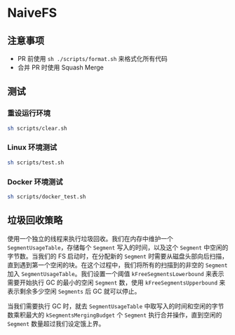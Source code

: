 # NaiveFS

## 注意事项

- PR 前使用 `sh ./scripts/format.sh` 来格式化所有代码
- 合并 PR 时使用 Squash Merge

## 测试

### 重设运行环境

```bash
sh scripts/clear.sh
```

### Linux 环境测试

```bash
sh scripts/test.sh
```

### Docker 环境测试

```bash
sh scripts/docker_test.sh
```

## 垃圾回收策略

使用一个独立的线程来执行垃圾回收。我们在内存中维护一个 `SegmentUsageTable`，存储每个 `Segment` 写入的时间，以及这个 `Segment` 中空闲的字节数。当我们的 FS 启动时，在分配新的 `Segment` 时需要从磁盘头部向后扫描，直到遇到第一个空闲的块。在这个过程中，我们将所有的扫描到的非空的 `Segment` 加入 `SegmentUsageTable`。我们设置一个阈值 `kFreeSegmentsLowerbound` 来表示需要开始执行 GC 的最小的空闲 `Segment` 数，使用 `kFreeSegmentsUpperbound` 来表示剩余多少空闲 `Segments` 后 GC 就可以停止。

当我们需要执行 GC 时，就去 `SegmentUsageTable` 中取写入的时间和空闲的字节数乘积最大的 `kSegmentsMergingBudget` 个 `Segment` 执行合并操作，直到空闲的 `Segment` 数量超过我们设定饿上界。